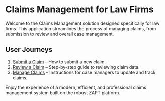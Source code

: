 # Claims Management for Law Firms

Welcome to the Claims Management solution designed specifically for law firms. This application streamlines the process of managing claims, from submission to review and overall case management.

## User Journeys

1. [Submit a Claim](docs/journeys/submit-claim.md) – How to submit a new claim.
2. [Review a Claim](docs/journeys/review-claim.md) – Step-by-step guide to reviewing claim data.
3. [Manage Claims](docs/journeys/manage-claims.md) – Instructions for case managers to update and track claims.

Enjoy the experience of a modern, efficient, and professional claims management system built on the robust ZAPT platform.
